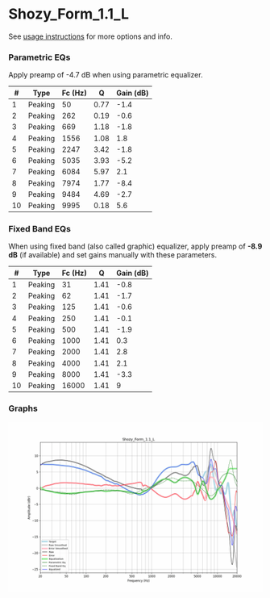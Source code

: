 # Shozy_Form_1.1_L
See [usage instructions](https://github.com/jaakkopasanen/AutoEq#usage) for more options and info.

### Parametric EQs
Apply preamp of -4.7 dB when using parametric equalizer.

|   # | Type    |   Fc (Hz) |    Q |   Gain (dB) |
|-----|---------|-----------|------|-------------|
|   1 | Peaking |        50 | 0.77 |        -1.4 |
|   2 | Peaking |       262 | 0.19 |        -0.6 |
|   3 | Peaking |       669 | 1.18 |        -1.8 |
|   4 | Peaking |      1556 | 1.08 |         1.8 |
|   5 | Peaking |      2247 | 3.42 |        -1.8 |
|   6 | Peaking |      5035 | 3.93 |        -5.2 |
|   7 | Peaking |      6084 | 5.97 |         2.1 |
|   8 | Peaking |      7974 | 1.77 |        -8.4 |
|   9 | Peaking |      9484 | 4.69 |        -2.7 |
|  10 | Peaking |      9995 | 0.18 |         5.6 |

### Fixed Band EQs
When using fixed band (also called graphic) equalizer, apply preamp of **-8.9 dB** (if available) and set gains manually with these parameters.

|   # | Type    |   Fc (Hz) |    Q |   Gain (dB) |
|-----|---------|-----------|------|-------------|
|   1 | Peaking |        31 | 1.41 |        -0.8 |
|   2 | Peaking |        62 | 1.41 |        -1.7 |
|   3 | Peaking |       125 | 1.41 |        -0.6 |
|   4 | Peaking |       250 | 1.41 |        -0.1 |
|   5 | Peaking |       500 | 1.41 |        -1.9 |
|   6 | Peaking |      1000 | 1.41 |         0.3 |
|   7 | Peaking |      2000 | 1.41 |         2.8 |
|   8 | Peaking |      4000 | 1.41 |         2.1 |
|   9 | Peaking |      8000 | 1.41 |        -3.3 |
|  10 | Peaking |     16000 | 1.41 |         9   |

### Graphs
![](./Shozy_Form_1.1_L.png)
